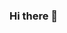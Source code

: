 ### Hi there 👋

<!--
**Ranzoni/Ranzoni** is a ✨ _special_ ✨ repository because its `README.md` (this file) appears on your GitHub profile.

- Atualmente trabalho na empresa Consinco by TOTVS (2019-Atualmente) como desenvolvedor web. Uso as tecnologias Angular (framework PO) e .NET Core (framework TNF), com o banco de dados Oracle.
- Já trabalho há 6 anos na área de desenvolvimento de software, iniciei na empresa Ribeirão System LTDA. (2014-2018) usando a tecnologia Delphi com banco de dados SQL Server. Depois fui contratado pela MAG-IT (2018-2019), onde dei meus primeiros passos no mundo Web.
- Estudo Angular boas práticas para construção de API's. Pretendo conhecer um pouco de React e Python.
- Sou formado em Ciências da Computação pela Estácio (2016-2019).
- Também conclui um curso técnico de informática no Centro Paula Souza - ETEC (2013-2014).

- Meus contatos:
  Celular/Whatsapp: (16) 99233-6807
  E-mail: felipe.ranzoni@hotmail.com / felipe.ranzoni@gmail.com
  Linkedln: https://www.linkedin.com/in/felipe-ranzoni-borges-5357a890/
-->
